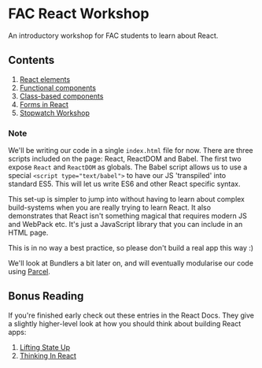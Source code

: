 # FAC React Workshop

An introductory workshop for FAC students to learn about React.

## Contents

1. [React elements](/01-dom-begone)
2. [Functional components](/02-component-proponent)
3. [Class-based components](/03-surpass-with-class)
4. [Forms in React](/04-storm-the-form)
5. [Stopwatch Workshop](/workshop-top-notch-stopwatch)

### Note

We'll be writing our code in a single `index.html` file for now. There are three scripts included on the page: React, ReactDOM and Babel. The first two expose `React` and `ReactDOM` as globals. The Babel script allows us to use a special `<script type="text/babel">` to have our JS 'transpiled' into standard ES5. This will let us write ES6 and other React specific syntax.

This set-up is simpler to jump into without having to learn about complex build-systems when you are really trying to learn React. It also demonstrates that React isn't something magical that requires modern JS and WebPack etc. It's just a JavaScript library that you can include in an HTML page.

This is in no way a best practice, so please don't build a real app this way :)

We'll look at Bundlers a bit later on, and will eventually modularise our code using [Parcel](http://parceljs.org/).

## Bonus Reading

If you're finished early check out these entries in the React Docs. They give a slightly higher-level look at how you should think about building React apps:

1. [Lifting State Up](https://reactjs.org/docs/lifting-state-up.html)
2. [Thinking In React](https://reactjs.org/docs/thinking-in-react.html)
